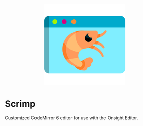 <div align="center">
<img src="./files/logo/scrimp256.png" alt="Scrimp Editor"/>
</div>

# Scrimp

Customized CodeMirror 6 editor for use with the Onsight Editor.

<br />
